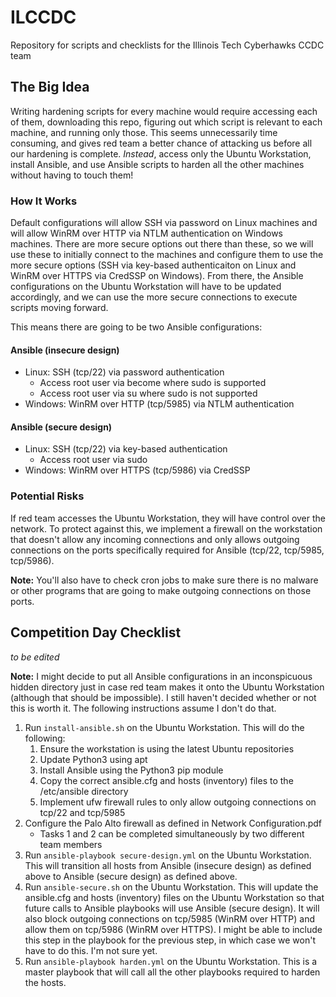 # ILCCDC
Repository for scripts and checklists for the Illinois Tech Cyberhawks CCDC team

## The Big Idea
Writing hardening scripts for every machine would require accessing each of them, downloading this repo, figuring out which script is relevant to each machine, and running only those. This seems unnecessarily time consuming, and gives red team a better chance of attacking us before all our hardening is complete.
*Instead*, access only the Ubuntu Workstation, install Ansible, and use Ansible scripts to harden all the other machines without having to touch them!

### How It Works
Default configurations will allow SSH via password on Linux machines and will allow WinRM over HTTP via NTLM authentication on Windows machines. There are more secure options out there than these, so we will use these to initially connect to the machines and configure them to use the more secure options (SSH via key-based authenticaiton on Linux and WinRM over HTTPS via CredSSP on Windows). From there, the Ansible configurations on the Ubuntu Workstation will have to be updated accordingly, and we can use the more secure connections to execute scripts moving forward.

This means there are going to be two Ansible configurations:
#### Ansible (insecure design)
- Linux: SSH (tcp/22) via password authentication
  - Access root user via become where sudo is supported
  - Access root user via su where sudo is not supported
- Windows: WinRM over HTTP (tcp/5985) via NTLM authentication
#### Ansible (secure design)
- Linux: SSH (tcp/22) via key-based authentication
  - Access root user via sudo
- Windows: WinRM over HTTPS (tcp/5986) via CredSSP

### Potential Risks
If red team accesses the Ubuntu Workstation, they will have control over the network. To protect against this, we implement a firewall on the workstation that doesn't allow any incoming connections and only allows outgoing connections on the ports specifically required for Ansible (tcp/22, tcp/5985, tcp/5986).

**Note:** You'll also have to check cron jobs to make sure there is no malware or other programs that are going to make outgoing connections on those ports.

## Competition Day Checklist
*to be edited*

**Note:** I might decide to put all Ansible configurations in an inconspicuous hidden directory just in case red team makes it onto the Ubuntu Workstation (although that should be impossible). I still haven't decided whether or not this is worth it. The following instructions assume I don't do that.
1. Run `install-ansible.sh` on the Ubuntu Workstation. This will do the following:
   1. Ensure the workstation is using the latest Ubuntu repositories
   2. Update Python3 using apt
   3. Install Ansible using the Python3 pip module
   4. Copy the correct ansible.cfg and hosts (inventory) files to the /etc/ansible directory
   5. Implement ufw firewall rules to only allow outgoing connections on tcp/22 and tcp/5985
2. Configure the Palo Alto firewall as defined in Network Configuration.pdf
   - Tasks 1 and 2 can be completed simultaneously by two different team members
3. Run `ansible-playbook secure-design.yml` on the Ubuntu Workstation. This will transition all hosts from Ansible (insecure design) as defined above to Ansible (secure design) as defined above.
4. Run `ansible-secure.sh` on the Ubuntu Workstation. This will update the ansible.cfg and hosts (inventory) files on the Ubuntu Workstation so that future calls to Ansible playbooks will use Ansible (secure design). It will also block outgoing connections on tcp/5985 (WinRM over HTTP) and allow them on tcp/5986 (WinRM over HTTPS). I might be able to include this step in the playbook for the previous step, in which case we won't have to do this. I'm not sure yet.
5. Run `ansible-playbook harden.yml` on the Ubuntu Workstation. This is a master playbook that will call all the other playbooks required to harden the hosts.
